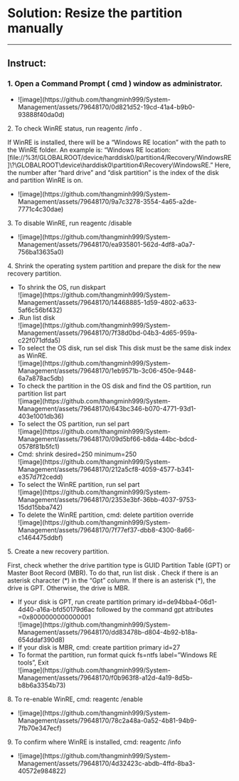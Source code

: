 <h1>Solution: Resize the partition manually</h1>
<hr>

<h2>Instruct:</h2>
<div>
<h3>1. Open a Command Prompt ( cmd ) window as administrator.</h3>
<ul><li>![image](https://github.com/thangminh999/System-Management/assets/79648170/0d821d52-19cd-41a4-b9b0-93888f40da0d)</li></ul>
</div>

<div>
<p>2. To check WinRE status, run reagentc /info .</p> 
<span>If WinRE is installed, there will be a “Windows RE location” with the path to the WinRE folder. An example is: “Windows RE location: [file://%3f/GLOBALROOT/device/harddisk0/partition4/Recovery/WindowsRE]\?\GLOBALROOT\device\harddisk0\partition4\Recovery\WindowsRE.” Here, the number after “hard drive” and “disk partition” is the index of the disk and partition WinRE is on.</span>
<ul><li>![image](https://github.com/thangminh999/System-Management/assets/79648170/9a7c3278-3554-4a65-a2de-7771c4c30dae)</li></ul>
</div>

<div>
<p>3. To disable WinRE, run reagentc /disable</p>
<ul><li>![image](https://github.com/thangminh999/System-Management/assets/79648170/ea935801-562d-4df8-a0a7-756ba13635a0)</li></ul>
</div>

<div>
<p>4. Shrink the operating system partition and prepare the disk for the new recovery partition.</p>
<ul>
  <li>To shrink the OS, run diskpart<br>![image](https://github.com/thangminh999/System-Management/assets/79648170/14468885-1d59-4802-a633-5af6c56bf432)</li>
  <li>.Run list disk<br>![image](https://github.com/thangminh999/System-Management/assets/79648170/7f38d0bd-04b3-4d65-959a-c22f071dfda5)</li>
  <li>To select the OS disk, run sel disk<OS disk index> This disk must be the same disk index as WinRE.<br>![image](https://github.com/thangminh999/System-Management/assets/79648170/1eb9571b-3c06-450e-9448-6a7a878ac5db)</li>
  <li>To check the partition in the OS disk and find the OS partition, run partition list part<br>![image](https://github.com/thangminh999/System-Management/assets/79648170/643bc346-b070-4771-93d1-403e1001db36)</li>
  <li>To select the OS partition, run sel part <OS partition index><br>![image](https://github.com/thangminh999/System-Management/assets/79648170/09d5bf66-b8da-44bc-bdcd-0578f81b5fc1)</li>
  <li>Cmd: shrink desired=250 minimum=250<br>![image](https://github.com/thangminh999/System-Management/assets/79648170/212a5cf8-4059-4577-b341-e357d7f2cedd)</li>
  <li>To select the WinRE partition, run sel part <WinRE partition index><br>![image](https://github.com/thangminh999/System-Management/assets/79648170/2353e3bf-36bb-4037-9753-15dd15bba742)</li>
  <li>To delete the WinRE partition, cmd: delete partition override<br>![image](https://github.com/thangminh999/System-Management/assets/79648170/7f77ef37-dbb8-4300-8a66-c1464475ddbf)</li>
</ul>
</div>
<div>
  <p>5. Create a new recovery partition.</p>
  <span>First, check whether the drive partition type is GUID Partition Table (GPT) or Master Boot Record (MBR). To do that, run list disk . Check if there is an asterisk character (*) in the “Gpt” column. If there is an asterisk (*), the drive is GPT. Otherwise, the drive is MBR.</span>
  <ul>
    <li>If your disk is GPT, run create partition primary id=de94bba4-06d1-4d40-a16a-bfd50179d6ac followed by the command gpt attributes =0x8000000000000001<br>![image](https://github.com/thangminh999/System-Management/assets/79648170/dd83478b-d804-4b92-b18a-654ddaf390d8)</li>
    <li>If your disk is MBR, cmd: create partition primary id=27</li>
    <li>To format the partition, run format quick fs=ntfs label=”Windows RE tools”, Exit<br>![image](https://github.com/thangminh999/System-Management/assets/79648170/f0b963f8-a12d-4a19-8d5b-b8b6a3354b73)</li>
  </ul>
</div>
    
<div>
  <p>8. To re-enable WinRE, cmd: reagentc /enable</p>
  <ul>
    <li>![image](https://github.com/thangminh999/System-Management/assets/79648170/78c2a48a-0a52-4b81-94b9-7fb70e347ecf)</li>
  </ul>
</div>

<div>
  <p>9. To confirm where WinRE is installed, cmd: reagentc /info</p>
  <ul>
    <li>![image](https://github.com/thangminh999/System-Management/assets/79648170/4d32423c-abdb-4ffd-8ba3-40572e984822)</li>
  </ul>
</div>

